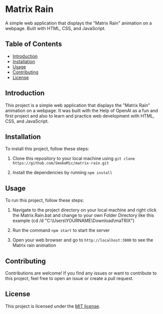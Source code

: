 # Matrix Rain

A simple web application that displays the "Matrix Rain" animation on a webpage. Built with HTML, CSS, and JavaScript.

## Table of Contents
- [Introduction](#introduction)
- [Installation](#installation)
- [Usage](#usage)
- [Contributing](#contributing)
- [License](#license)

## Introduction
This project is a simple web application that displays the "Matrix Rain" animation on a webpage. 
It was built with the Help of OpenAI as a fun and first project and also to learn and practice web development with HTML, CSS, and JavaScript.

## Installation
To install this project, follow these steps:

1. Clone this repository to your local machine using `git clone https://github.com/SmokeMic/matrix-rain.git`

2. Install the dependencies by running `npm install`

## Usage
To run this project, follow these steps:

1. Navigate to the project directory on your local machine and right click the Matrix.Rain.bat and change to your own Folder Directory like this example (cd /d "C:\Users\YOURNAME\Download\maTRIX") 

3. Run the command `npm start` to start the server

4. Open your web browser and go to `http://localhost:3000` to see the Matrix rain animation

## Contributing
Contributions are welcome! If you find any issues or want to contribute to this project, feel free to open an issue or create a pull request.

## License
This project is licensed under the [MIT license](https://github.com/SmokeMic/matrix-rain/blob/main/LICENSE).
